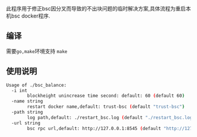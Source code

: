 此程序用于修正bsc因分叉而导致的不出块问题的临时解决方案,具体流程为重启本机bsc docker程序.


## 编译
需要`go,make`环境支持
`make`

## 使用说明
```bash
Usage of ./bsc_balance:
  -i int
        blockheight unincrease time second: default: 60 (default 60)
  -name string
        restart docker name,default: trust-bsc (default "trust-bsc")
  -path string
        log path,default: ./restart_bsc.log (default "./restart_bsc.log")
  -url string
        bsc rpc url,default: http://127.0.0.1:8545 (default "http://127.0.0.1:8545")
```